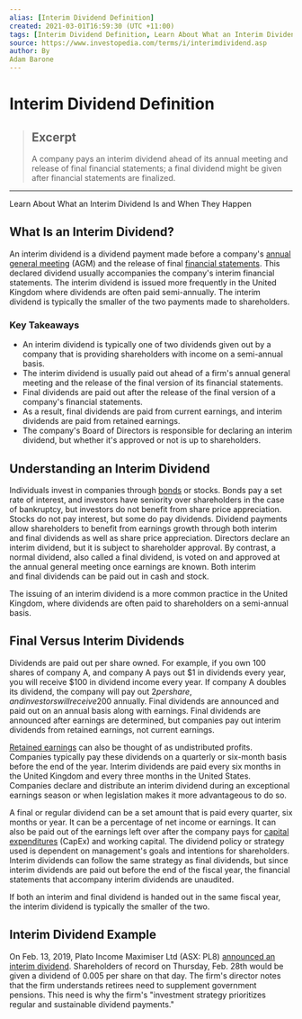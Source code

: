 ```yaml
---
alias: [Interim Dividend Definition]
created: 2021-03-01T16:59:30 (UTC +11:00)
tags: [Interim Dividend Definition, Learn About What an Interim Dividend Is and When They Happen]
source: https://www.investopedia.com/terms/i/interimdividend.asp
author: By
Adam Barone
---
```


# Interim Dividend Definition

> ## Excerpt
> A company pays an interim dividend ahead of its annual meeting and release of final financial statements; a final dividend might be given after financial statements are finalized.

---

Learn About What an Interim Dividend Is and When They Happen
## What Is an Interim Dividend?

An interim dividend is a dividend payment made before a company's [annual general meeting](https://www.investopedia.com/terms/a/agm.asp) (AGM) and the release of final [financial statements](https://www.investopedia.com/terms/f/financial-statements.asp). This declared dividend usually accompanies the company's interim financial statements. The interim dividend is issued more frequently in the United Kingdom where dividends are often paid semi-annually. The interim dividend is typically the smaller of the two payments made to shareholders.

### Key Takeaways

-   An interim dividend is typically one of two dividends given out by a company that is providing shareholders with income on a semi-annual basis.
-   The interim dividend is usually paid out ahead of a firm's annual general meeting and the release of the final version of its financial statements.
-   Final dividends are paid out after the release of the final version of a company's financial statements.
-   As a result, final dividends are paid from current earnings, and interim dividends are paid from retained earnings.
-   The company's Board of Directors is responsible for declaring an interim dividend, but whether it's approved or not is up to shareholders.

## Understanding an Interim Dividend

Individuals invest in companies through [bonds](https://www.investopedia.com/terms/b/bond.asp) or stocks. Bonds pay a set rate of interest, and investors have seniority over shareholders in the case of bankruptcy, but investors do not benefit from share price appreciation. Stocks do not pay interest, but some do pay dividends. Dividend payments allow shareholders to benefit from earnings growth through both interim and final dividends as well as share price appreciation. Directors declare an interim dividend, but it is subject to shareholder approval. By contrast, a normal dividend, also called a final dividend, is voted on and approved at the annual general meeting once earnings are known. Both interim and final dividends can be paid out in cash and stock.

The issuing of an interim dividend is a more common practice in the United Kingdom, where dividends are often paid to shareholders on a semi-annual basis.

## Final Versus Interim Dividends

Dividends are paid out per share owned. For example, if you own 100 shares of company A, and company A pays out $1 in dividends every year, you will receive $100 in dividend income every year. If company A doubles its dividend, the company will pay out $2 per share, and investors will receive $200 annually. Final dividends are announced and paid out on an annual basis along with earnings. Final dividends are announced after earnings are determined, but companies pay out interim dividends from retained earnings, not current earnings.

[Retained earnings](https://www.investopedia.com/terms/r/retainedearnings.asp) can also be thought of as undistributed profits. Companies typically pay these dividends on a quarterly or six-month basis before the end of the year. Interim dividends are paid every six months in the United Kingdom and every three months in the United States. Companies declare and distribute an interim dividend during an exceptional earnings season or when legislation makes it more advantageous to do so.

A final or regular dividend can be a set amount that is paid every quarter, six months or year. It can be a percentage of net income or earnings. It can also be paid out of the earnings left over after the company pays for [capital expenditures](https://www.investopedia.com/terms/c/capitalexpenditure.asp) (CapEx) and working capital. The dividend policy or strategy used is dependent on management's goals and intentions for shareholders. Interim dividends can follow the same strategy as final dividends, but since interim dividends are paid out before the end of the fiscal year, the financial statements that accompany interim dividends are unaudited.

If both an interim and final dividend is handed out in the same fiscal year, the interim dividend is typically the smaller of the two.

## Interim Dividend Example

On Feb. 13, 2019, Plato Income Maximiser Ltd (ASX: PL8) [announced an interim dividend](https://www.plato.com.au/media-release-plato-income-maximiser-limited-asxpl8-announces-11-increase-in-monthly-dividends/). Shareholders of record on Thursday, Feb. 28th would be given a dividend of 0.005 per share on that day. The firm's director notes that the firm understands retirees need to supplement government pensions. This need is why the firm's "investment strategy prioritizes regular and sustainable dividend payments."
